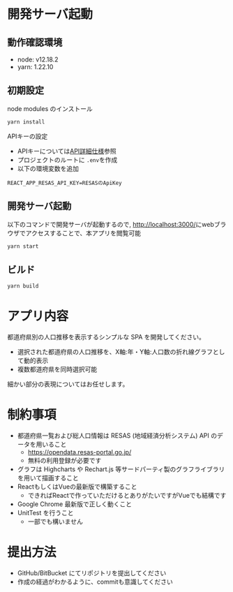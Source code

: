 # 開発サーバ起動

## 動作確認環境


- node: v12.18.2
- yarn: 1.22.10


## 初期設定

node modules のインストール

```bash
yarn install
```

APIキーの設定

- APIキーについては[API詳細仕様](https://opendata.resas-portal.go.jp/docs/api/v1/detail/index.html)参照
- プロジェクトのルートに `.env`を作成
- 以下の環境変数を追加

```
REACT_APP_RESAS_API_KEY=RESASのApiKey
```

## 開発サーバ起動

以下のコマンドで開発サーバが起動するので, [http://localhost:3000/](http://localhost:3000/)にwebブラウザでアクセスすることで、本アプリを閲覧可能
```bash
yarn start
```

## ビルド

```bash
yarn build
```


# アプリ内容

都道府県別の人口推移を表示するシンプルな SPA を開発してください。

- 選択された都道府県の人口推移を、X軸:年・Y軸:人口数の折れ線グラフとして動的表示
- 複数都道府県を同時選択可能

細かい部分の表現についてはお任せします。

# 制約事項

- 都道府県一覧および総人口情報は RESAS (地域経済分析システム)  API のデータを用いること
  - https://opendata.resas-portal.go.jp/
  - 無料の利用登録が必要です
- グラフは Highcharts や Rechart.js 等サードパーティ製のグラフライブラリを用いて描画すること
- ReactもしくはVueの最新版で構築すること
  - できればReactで作っていただけるとありがたいですがVueでも結構です
- Google Chrome 最新版で正しく動くこと
- UnitTest を行うこと
  - 一部でも構いません

# 提出方法

- GitHub/BitBucket にてリポジトリを提出してください
- 作成の経過がわかるように、commitも意識してください


